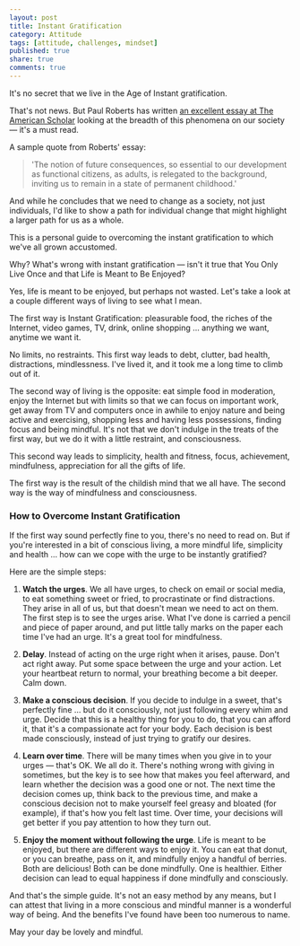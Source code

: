 ```yaml
---
layout: post
title: Instant Gratification
category: Attitude
tags: [attitude, challenges, mindset]
published: true
share: true
comments: true
---
```

It's no secret that we live in the Age of Instant gratification.

That's not news. But Paul Roberts has written [an excellent essay at The American Scholar][2] looking at the breadth of this phenomena on our society — it's a must read.

A sample quote from Roberts' essay:

> 'The notion of future consequences, so essential to our development as functional citizens, as adults, is relegated to the background, inviting us to remain in a state of permanent childhood.'

And while he concludes that we need to change as a society, not just individuals, I'd like to show a path for individual change that might highlight a larger path for us as a whole.

This is a personal guide to overcoming the instant gratification to which we've all grown accustomed.

Why? What's wrong with instant gratification — isn't it true that You Only Live Once and that Life is Meant to Be Enjoyed?

Yes, life is meant to be enjoyed, but perhaps not wasted. Let's take a look at a couple different ways of living to see what I mean.

The first way is Instant Gratification: pleasurable food, the riches of the Internet, video games, TV, drink, online shopping … anything we want, anytime we want it.

No limits, no restraints. This first way leads to debt, clutter, bad health, distractions, mindlessness. I've lived it, and it took me a long time to climb out of it.

The second way of living is the opposite: eat simple food in moderation, enjoy the Internet but with limits so that we can focus on important work, get away from TV and computers once in awhile to enjoy nature and being active and exercising, shopping less and having less possessions, finding focus and being mindful. It's not that we don't indulge in the treats of the first way, but we do it with a little restraint, and consciousness.

This second way leads to simplicity, health and fitness, focus, achievement, mindfulness, appreciation for all the gifts of life.

The first way is the result of the childish mind that we all have. The second way is the way of mindfulness and consciousness.

### How to Overcome Instant Gratification

If the first way sound perfectly fine to you, there's no need to read on. But if you're interested in a bit of conscious living, a more mindful life, simplicity and health … how can we cope with the urge to be instantly gratified?

Here are the simple steps:

1. **Watch the urges**. We all have urges, to check on email or social media, to eat something sweet or fried, to procrastinate or find distractions. They arise in all of us, but that doesn't mean we need to act on them. The first step is to see the urges arise. What I've done is carried a pencil and piece of paper around, and put little tally marks on the paper each time I've had an urge. It's a great tool for mindfulness.

2. **Delay**. Instead of acting on the urge right when it arises, pause. Don't act right away. Put some space between the urge and your action. Let your heartbeat return to normal, your breathing become a bit deeper. Calm down.
3. **Make a conscious decision**. If you decide to indulge in a sweet, that's perfectly fine … but do it consciously, not just following every whim and urge. Decide that this is a healthy thing for you to do, that you can afford it, that it's a compassionate act for your body. Each decision is best made consciously, instead of just trying to gratify our desires.

4. **Learn over time**. There will be many times when you give in to your urges — that's OK. We all do it. There's nothing wrong with giving in sometimes, but the key is to see how that makes you feel afterward, and learn whether the decision was a good one or not. The next time the decision comes up, think back to the previous time, and make a conscious decision not to make yourself feel greasy and bloated (for example), if that's how you felt last time. Over time, your decisions will get better if you pay attention to how they turn out.

5. **Enjoy the moment without following the urge**. Life is meant to be enjoyed, but there are different ways to enjoy it. You can eat that donut, or you can breathe, pass on it, and mindfully enjoy a handful of berries. Both are delicious! Both can be done mindfully. One is healthier. Either decision can lead to equal happiness if done mindfully and consciously.

And that's the simple guide. It's not an easy method by any means, but I can attest that living in a more conscious and mindful manner is a wonderful way of being. And the benefits I've found have been too numerous to name.

May your day be lovely and mindful.

[2]: http://theamericanscholar.org/instant-gratification/
  
